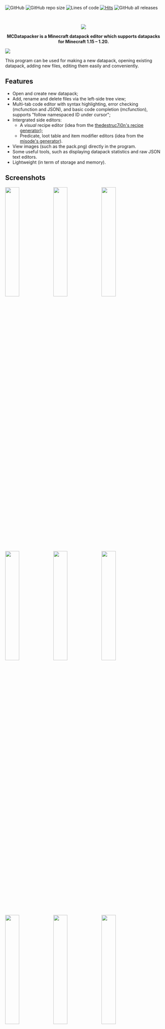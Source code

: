 
![GitHub](https://img.shields.io/github/license/IoeCmcomc/MCDatapacker)
![GitHub repo size](https://img.shields.io/github/repo-size/IoeCmcomc/MCDatapacker)
![Lines of code](https://img.shields.io/tokei/lines/github/IoeCmcomc/MCDatapacker)
[![Hits](https://hits.seeyoufarm.com/api/count/incr/badge.svg?url=https%3A%2F%2Fgithub.com%2FIoeCmcomc%2FMCDatapacker&count_bg=%2379C83D&title_bg=%23555555&icon=&icon_color=%23E7E7E7&title=hits&edge_flat=false)](https://hits.seeyoufarm.com)
![GitHub all releases](https://img.shields.io/github/downloads/IoeCmcomc/MCDatapacker/total)

<br />
<p align="center">
<img src="https://raw.githubusercontent.com/IoeCmcomc/MCDatapacker/master/resource/app/icon/favicon_big.png">
  <p align="center">
    <b>MCDatapacker is a Minecraft datapack editor which supports datapacks for Minecraft 1.15 – 1.20.</b>
  </p>
</p>

![](https://github.com/IoeCmcomc/MCDatapacker/blob/master/screenshots/Syntax%20highlighting%20for%20function%20files.png?raw=true)

This program can be used for making a new datapack, opening existing datapack, adding new files, editing them easily and conveniently.

## Features
- Open and create new datapack;
- Add, rename and delete files via the left-side tree view;
- Multi-tab code editor with syntax highlighting, error checking (mcfunction and JSON), and basic code completion (mcfunction), supports "follow namespaced ID under cursor";
- Intergrated side editors:
  - A *visual* recipe editor (idea from the [thedestruc7i0n's recipe generator](https://crafting.thedestruc7i0n.ca/ "thedestruc7i0n's recipe generator"));
  - Predicate, loot table and item modifier editors (idea from the [misode's generator](https://misode.github.io/ "misode's generator")).
- View images (such as the pack.png) directly in the program.
- Some useful tools, such as displaying datapack statistics and raw JSON text editors.
- Lightweight (in term of storage and memory).

## Screenshots
<img src="https://user-images.githubusercontent.com/53734763/120409406-0e1b5c80-c37b-11eb-901f-e74922dc6007.png" width="30%"></img> <img src="https://user-images.githubusercontent.com/53734763/120409410-107db680-c37b-11eb-8c76-bd5c54470798.png" width="30%"></img> <img src="https://user-images.githubusercontent.com/53734763/120409412-11164d00-c37b-11eb-9353-ae9ec47668ad.png" width="30%"></img> <img src="https://user-images.githubusercontent.com/53734763/120409413-11aee380-c37b-11eb-8511-32fe4851955a.png" width="30%"></img> <img src="https://user-images.githubusercontent.com/53734763/120409414-11aee380-c37b-11eb-9976-aa1ad04cf08e.png" width="30%"></img> <img src="https://user-images.githubusercontent.com/53734763/120409415-12e01080-c37b-11eb-8fcb-8277ad220322.png" width="30%"></img> <img src="https://user-images.githubusercontent.com/53734763/120409417-1378a700-c37b-11eb-8b8d-ad4743bcc302.png" width="30%"></img> <img src="https://user-images.githubusercontent.com/53734763/120409420-14113d80-c37b-11eb-9450-0598951233cf.png" width="30%"></img> <img src="https://user-images.githubusercontent.com/53734763/120409421-14a9d400-c37b-11eb-8961-061ea4737fa5.png" width="30%"></img> <img src="https://user-images.githubusercontent.com/53734763/120409423-15426a80-c37b-11eb-9cf9-62e2b95bcb24.png" width="30%"></img> <img src="https://user-images.githubusercontent.com/53734763/120409424-15db0100-c37b-11eb-864a-f9c69e19db96.png" width="30%"></img>  

## Download
The program currently supports 1.15 - 1.20 data packs, and it run on Windows (tested on Windows 7 and Windows 11) and Linux (tested on Ubuntu 20.04.5).

Warning: This is currently an under-development program, and may contain errors. Use it with your own risk.

Download link: https://github.com/IoeCmcomc/MCDatapacker/releases/latest

### Windows
Download the zip file, extract it to a folder and run the *MCDatapacker.exe* file.

### Linux
Download the .AppImage file, make it executable and run it.

## Issues
To report issues, please go to [Issues](https://github.com/IoeCmcomc/MCDatapacker/issues) page. For questions and suggestions, the [Discussion](https://github.com/IoeCmcomc/MCDatapacker/discussions) page is the right place.
If you don't have a Github account, you can also reply on [this Planet Minecraft page](https://www.planetminecraft.com/mod/program-mcdatapacker-a-datapack-editor/).

## Disclaimer
Minecraft is a trademark of Mojang Synergies AB.

This program is not affiliated with [Mojang Studios](www.minecraft.net).

All Minecraft textures and other materials are copyrighted by Mojang Studios.

Some content in the program is from [Minecraft Wiki](https://minecraft.fandom.com/wiki/Minecraft_Wiki), whose content (except Mojang-owned images, art, and lore) is licensed under the CC BY-NC-SA 3.0 license.
